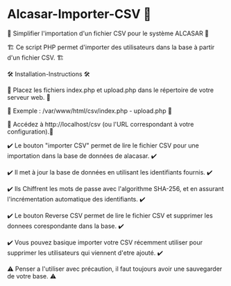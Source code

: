 # Alcasar-Importer-CSV 🚧

🧰 Simplifier l'importation d'un fichier CSV pour le système ALCASAR 🧰

🏗️ Ce script PHP permet d'importer des utilisateurs dans la base à partir d'un fichier CSV. 🏗️

🛠️ Installation-Instructions 🛠️

🔧 Placez les fichiers index.php et upload.php dans le répertoire de votre serveur web. 🔧

🔧 Exemple : /var/www/html/csv/index.php - upload.php 🔧

🔧 Accédez à http://localhost/csv (ou l'URL correspondant à votre configuration).🔧


✔️ Le bouton "importer CSV" permet de lire le fichier CSV pour une importation dans la base de données de alacasar. ✔️

✔️ Il met à jour la base de données en utilisant les identifiants fournis. ✔️

✔️ Ils Chiffrent les mots de passe avec l'algorithme SHA-256, et en assurant l'incrémentation automatique des identifiants. ✔️

✔️ Le bouton Reverse CSV permet de lire le fichier CSV et supprimer les donnees corespondante dans la base. ✔️

✔️ Vous pouvez basique importer votre CSV récemment utiliser pour supprimer les utilisateurs qui viennent d'etre ajouté. ✔️

⚠️ Penser a l'utiliser avec précaution, il faut toujours avoir une sauvegarder de votre base. ⚠️

